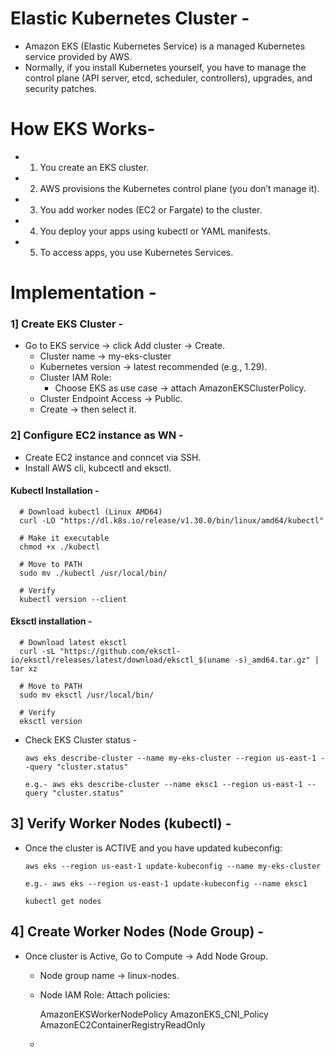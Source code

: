 # Elastic Kubernetes Cluster -
- Amazon EKS (Elastic Kubernetes Service) is a managed Kubernetes service provided by AWS.
- Normally, if you install Kubernetes yourself, you have to manage the control plane (API server, etcd, scheduler, controllers), upgrades, and security patches.

# How EKS Works-
- 1. You create an EKS cluster.
- 2. AWS provisions the Kubernetes control plane (you don’t manage it).
- 3. You add worker nodes (EC2 or Fargate) to the cluster.
- 4. You deploy your apps using kubectl or YAML manifests.
- 5. To access apps, you use Kubernetes Services.

# Implementation -
### 1] Create EKS Cluster -
- Go to EKS service → click Add cluster → Create.
    - Cluster name → my-eks-cluster
    - Kubernetes version → latest recommended (e.g., 1.29).
    - Cluster IAM Role:
        - Choose EKS as use case → attach AmazonEKSClusterPolicy.
    - Cluster Endpoint Access  → Public.
    - Create → then select it.
### 2] Configure EC2 instance as WN -
- Create EC2 instance and conncet via SSH.
- Install AWS cli, kubcectl and eksctl.

#### Kubectl Installation -

      # Download kubectl (Linux AMD64)
      curl -LO "https://dl.k8s.io/release/v1.30.0/bin/linux/amd64/kubectl"
      
      # Make it executable
      chmod +x ./kubectl
      
      # Move to PATH
      sudo mv ./kubectl /usr/local/bin/
      
      # Verify
      kubectl version --client


#### Eksctl installation -

      # Download latest eksctl
      curl -sL "https://github.com/eksctl-io/eksctl/releases/latest/download/eksctl_$(uname -s)_amd64.tar.gz" | tar xz
      
      # Move to PATH
      sudo mv eksctl /usr/local/bin/
      
      # Verify
      eksctl version

- Check EKS Cluster status -

      aws eks describe-cluster --name my-eks-cluster --region us-east-1 --query "cluster.status"

      e.g.- aws eks describe-cluster --name eksc1 --region us-east-1 --query "cluster.status"

## 3] Verify Worker Nodes (kubectl) -
- Once the cluster is ACTIVE and you have updated kubeconfig:

      aws eks --region us-east-1 update-kubeconfig --name my-eks-cluster

      e.g.- aws eks --region us-east-1 update-kubeconfig --name eksc1

      kubectl get nodes

## 4] Create Worker Nodes (Node Group) -
- Once cluster is Active, Go to Compute → Add Node Group.
   - Node group name → linux-nodes.
   - Node IAM Role: Attach policies:

        AmazonEKSWorkerNodePolicy
        AmazonEKS_CNI_Policy
        AmazonEC2ContainerRegistryReadOnly

  - 
